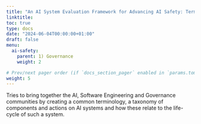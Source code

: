 ```yaml
---
title: "An AI System Evaluation Framework for Advancing AI Safety: Terminology, Taxonomy, Lifecycle Mapping"
linktitle: 
toc: true
type: docs
date: "2024-06-04T00:00:00+01:00"
draft: false
menu:
  ai-safety:
    parent: 1) Governance
    weight: 2

# Prev/next pager order (if `docs_section_pager` enabled in `params.toml`)
weight: 5
---
```

Tries to bring together the AI, Software Engineering and Governance communities by creating a common terminology, a taxonomy of components and actions on AI systems and how these relate to the life-cycle of such a system.

